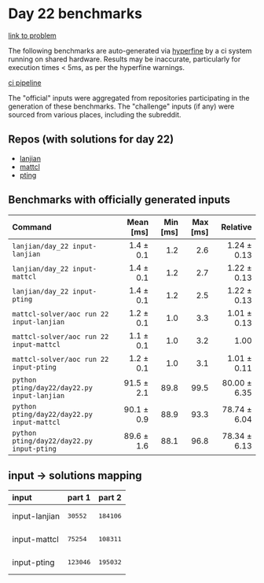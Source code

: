# Day 22 benchmarks

[link to problem](http://adventofcode.com/2022/day/22)

The following benchmarks are auto-generated via [hyperfine](https://github.com/sharkdp/hyperfine) by a ci system running on shared hardware. Results may be inaccurate, particularly for execution times < 5ms, as per the hyperfine warnings.

[ci pipeline](http://ci.papercode.net:8080/teams/aoc2022/pipelines/aoc-compare-2022)

The "official" inputs were aggregated from repositories participating in the generation of these benchmarks. The "challenge" inputs (if any) were sourced from various places, including the subreddit.

## Repos (with solutions for day 22)


- [lanjian](https://github.com/LanJian/aoc-2022)
- [mattcl](https://github.com/mattcl/aoc2022)
- [pting](https://github.com/pting/aoc2022)

## Benchmarks with officially generated inputs
| Command | Mean [ms] | Min [ms] | Max [ms] | Relative |
|:---|---:|---:|---:|---:|
| `lanjian/day_22 input-lanjian` | 1.4 ± 0.1 | 1.2 | 2.6 | 1.24 ± 0.13 |
| `lanjian/day_22 input-mattcl` | 1.4 ± 0.1 | 1.2 | 2.7 | 1.22 ± 0.13 |
| `lanjian/day_22 input-pting` | 1.4 ± 0.1 | 1.2 | 2.5 | 1.22 ± 0.13 |
| `mattcl-solver/aoc run 22 input-lanjian` | 1.2 ± 0.1 | 1.0 | 3.3 | 1.01 ± 0.13 |
| `mattcl-solver/aoc run 22 input-mattcl` | 1.1 ± 0.1 | 1.0 | 3.2 | 1.00 |
| `mattcl-solver/aoc run 22 input-pting` | 1.2 ± 0.1 | 1.0 | 3.1 | 1.01 ± 0.11 |
| `python pting/day22/day22.py input-lanjian` | 91.5 ± 2.1 | 89.8 | 99.5 | 80.00 ± 6.35 |
| `python pting/day22/day22.py input-mattcl` | 90.1 ± 0.9 | 88.9 | 93.3 | 78.74 ± 6.04 |
| `python pting/day22/day22.py input-pting` | 89.6 ± 1.6 | 88.1 | 96.8 | 78.34 ± 6.13 |

## input -> solutions mapping
|input|part 1|part 2|
|:---|:---|:---|
|input-lanjian|<pre>30552</pre>|<pre>184106</pre>|
|input-mattcl|<pre>75254</pre>|<pre>108311</pre>|
|input-pting|<pre>123046</pre>|<pre>195032</pre>|
